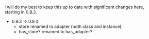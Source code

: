 I will do my best to keep this up to date with significant changes here, starting in 0.8.3.

* 0.8.3 => 0.9.0
  * store renamed to adapter (both class and instance)
  * has_store? renamed to has_adapter?
